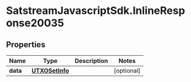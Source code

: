 # SatstreamJavascriptSdk.InlineResponse20035

## Properties
Name | Type | Description | Notes
------------ | ------------- | ------------- | -------------
**data** | [**UTXOSetInfo**](UTXOSetInfo.md) |  | [optional] 
